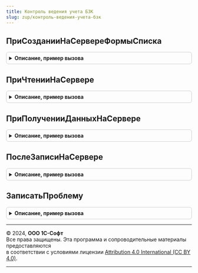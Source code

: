 ```yaml
---
title: Контроль ведения учета БЗК
slug: zup/контроль-ведения-учета-бзк
---
```



## ПриСозданииНаСервереФормыСписка
<details style="margin: 1em 0; padding: 0.5em; border: 1px solid #ccc; border-radius: 6px;">

<summary style="font-weight: bold; cursor: pointer;">Описание, пример вызова</summary>

```bsl

// Доопределяет КонтрольВеденияУчета.ПриСозданииНаСервереФормыСписка, меняя значение
// КартинкаЗначений на коллекцию пиктограмм
// Для выводимой слева колонки с проблемой устанавливает значение ФиксацияВТаблице такое же
// как и у следующей колонки.
//
Процедура ПриСозданииНаСервереФормыСписка(Форма, ИменаСписков, ДополнительныеСвойства = Неопределено) Экспорт
```

Пример вызова
```bsl
КонтрольВеденияУчетаБЗК.ПриСозданииНаСервереФормыСписка(Форма, ИменаСписков, ДополнительныеСвойства);
```
</details>

## ПриЧтенииНаСервере
<details style="margin: 1em 0; padding: 0.5em; border: 1px solid #ccc; border-radius: 6px;">

<summary style="font-weight: bold; cursor: pointer;">Описание, пример вызова</summary>

```bsl

// Переопределяет работу КонтрольВеденияУчета.ПриЧтенииНаСервере, заменяя единственное сообщение
// о наличии проблем на несколько детальных.
//
Процедура ПриЧтенииНаСервере(Форма, ТекущийОбъект) Экспорт
```

Пример вызова
```bsl
КонтрольВеденияУчетаБЗК.ПриЧтенииНаСервере(Форма, ТекущийОбъект) 
```
</details>

## ПриПолученииДанныхНаСервере
<details style="margin: 1em 0; padding: 0.5em; border: 1px solid #ccc; border-radius: 6px;">

<summary style="font-weight: bold; cursor: pointer;">Описание, пример вызова</summary>

```bsl

// Переопределяет работу обработчика (КонтрольВеденияУчета.ПриПолученииДанныхНаСервере), устанавливая значениям
// колонок с проблемами порядок самой "страшной" проблемы, учитывает, что ключи динамического списка могут быть
// более разнообразными чем одно поле (но записи при этом остаются уникальными в пределах одного из реквизитов
// ключа).
//
Процедура ПриПолученииДанныхНаСервере(Настройки, Строки, ИмяКлючевогоПоля = "Ссылка", ДополнительныеСвойства = Неопределено) Экспорт
```

Пример вызова
```bsl
КонтрольВеденияУчетаБЗК.ПриПолученииДанныхНаСервере(Настройки, Строки, ИмяКлючевогоПоля, ДополнительныеСвойства);
```
</details>

## ПослеЗаписиНаСервере
<details style="margin: 1em 0; padding: 0.5em; border: 1px solid #ccc; border-radius: 6px;">

<summary style="font-weight: bold; cursor: pointer;">Описание, пример вызова</summary>

```bsl

// После записи очищает список проблем у первой из проблем делает уточнение "Ожидает проверки"
//
Процедура ПослеЗаписиНаСервере(Форма, ТекущийОбъект, ПараметрыЗаписи) Экспорт
```

Пример вызова
```bsl
КонтрольВеденияУчетаБЗК.ПослеЗаписиНаСервере(Форма, ТекущийОбъект, ПараметрыЗаписи) 
```
</details>

## ЗаписатьПроблему
<details style="margin: 1em 0; padding: 0.5em; border: 1px solid #ccc; border-radius: 6px;">

<summary style="font-weight: bold; cursor: pointer;">Описание, пример вызова</summary>

```bsl

// См. КонтрольВеденияУчета.ЗаписатьПроблему
Процедура ЗаписатьПроблему(Проблема, ПараметрыПроверки = Неопределено) Экспорт
```

Пример вызова
```bsl
КонтрольВеденияУчетаБЗК.ЗаписатьПроблему(Проблема, ПараметрыПроверки);
```
</details>

---

© 2024, **ООО 1С-Софт**  
Все права защищены. Эта программа и сопроводительные материалы предоставляются  
в соответствии с условиями лицензии [Attribution 4.0 International (CC BY 4.0)](https://creativecommons.org/licenses/by/4.0/legalcode).

---
